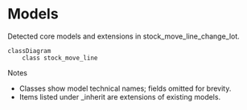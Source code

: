 # Models

Detected core models and extensions in stock_move_line_change_lot.

```mermaid
classDiagram
    class stock_move_line
```

Notes
- Classes show model technical names; fields omitted for brevity.
- Items listed under _inherit are extensions of existing models.
